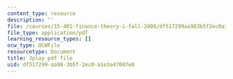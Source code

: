 ```yaml
---
content_type: resource
description: ''
file: /courses/15-401-finance-theory-i-fall-2008/df517299aa983b5f2ec0a1e3a47007e8_z2oQe6B1Qa4.pdf
file_type: application/pdf
learning_resource_types: []
ocw_type: OCWFile
resourcetype: Document
title: 3play pdf file
uid: df517299-aa98-3b5f-2ec0-a1e3a47007e8
---
```

